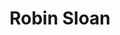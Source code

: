 ---
title: Robin Sloan
link: https://www.robinsloan.com/
color: E36036
image: https://www.robinsloan.com/img/dragon-moon-logotype-2025-64.png
icon: no
---